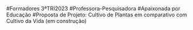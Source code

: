 #Formadores 3ªTRI2023 
#Professora-Pesquisadora #Apaixonada por Educação 
#Proposta de Projeto: Cultivo de Plantas em comparativo com Cultivo da Vida (em construção)
